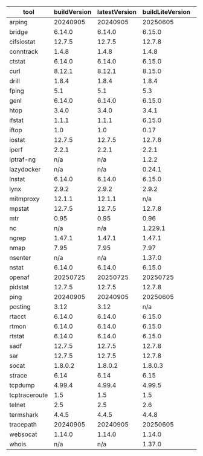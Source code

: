 | tool | buildVersion | latestVersion | buildLiteVersion | liteVersion |
|------|--------------|---------------|------------------|-------------|
| arping | 20240905 | 20240905 | 20250605 | 20250605 |
| bridge | 6.14.0 | 6.14.0 | 6.15.0 | 6.15.0 |
| cifsiostat | 12.7.5 | 12.7.5 | 12.7.8 | 12.7.6 |
| conntrack | 1.4.8 | 1.4.8 | 1.4.8 | 1.4.8 |
| ctstat | 6.14.0 | 6.14.0 | 6.15.0 | 6.15.0 |
| curl | 8.12.1 | 8.12.1 | 8.15.0 | 8.15.0 |
| drill | 1.8.4 | 1.8.4 | 1.8.4 | 1.8.4 |
| fping | 5.1 | 5.1 | 5.3 | 5.3 |
| genl | 6.14.0 | 6.14.0 | 6.15.0 | 6.15.0 |
| htop | 3.4.0 | 3.4.0 | 3.4.1 | 3.4.1 |
| ifstat | 1.1.1 | 1.1.1 | 6.15.0 | 6.15.0 |
| iftop | 1.0 | 1.0 | 0.17 | 0.17 |
| iostat | 12.7.5 | 12.7.5 | 12.7.8 | 12.7.6 |
| iperf | 2.2.1 | 2.2.1 | 2.2.1 | 2.2.1 |
| iptraf-ng | n/a | n/a | 1.2.2 | 1.2.2 |
| lazydocker | n/a | n/a | 0.24.1 | 0.24.1 |
| lnstat | 6.14.0 | 6.14.0 | 6.15.0 | 6.15.0 |
| lynx | 2.9.2 | 2.9.2 | 2.9.2 | 2.9.2 |
| mitmproxy | 12.1.1 | 12.1.1 | n/a | n/a |
| mpstat | 12.7.5 | 12.7.5 | 12.7.8 | 12.7.6 |
| mtr | 0.95 | 0.95 | 0.96 | 0.96 |
| nc | n/a | n/a | 1.229.1 | 1.229.1 |
| ngrep | 1.47.1 | 1.47.1 | 1.47.1 | 1.47.1 |
| nmap | 7.95 | 7.95 | 7.97 | 7.97 |
| nsenter | n/a | n/a | 1.37.0 | 1.37.0 |
| nstat | 6.14.0 | 6.14.0 | 6.15.0 | 6.15.0 |
| openaf | 20250725 | 20250725 | 20250725 | 20250725 |
| pidstat | 12.7.5 | 12.7.5 | 12.7.8 | 12.7.6 |
| ping | 20240905 | 20240905 | 20250605 | 20250605 |
| posting | 3.12 | 3.12 | n/a | n/a |
| rtacct | 6.14.0 | 6.14.0 | 6.15.0 | 6.15.0 |
| rtmon | 6.14.0 | 6.14.0 | 6.15.0 | 6.15.0 |
| rtstat | 6.14.0 | 6.14.0 | 6.15.0 | 6.15.0 |
| sadf | 12.7.5 | 12.7.5 | 12.7.8 | 12.7.6 |
| sar | 12.7.5 | 12.7.5 | 12.7.8 | 12.7.6 |
| socat | 1.8.0.2 | 1.8.0.2 | 1.8.0.3 | 1.8.0.3 |
| strace | 6.14 | 6.14 | 6.15 | 6.15 |
| tcpdump | 4.99.4 | 4.99.4 | 4.99.5 | 4.99.5 |
| tcptraceroute | 1.5 | 1.5 | 1.5 | 1.5 |
| telnet | 2.5 | 2.5 | 2.6 | 2.6 |
| termshark | 4.4.5 | 4.4.5 | 4.4.8 | 4.4.8 |
| tracepath | 20240905 | 20240905 | 20250605 | 20250605 |
| websocat | 1.14.0 | 1.14.0 | 1.14.0 | 1.14.0 |
| whois | n/a | n/a | 1.37.0 | 1.37.0 |

